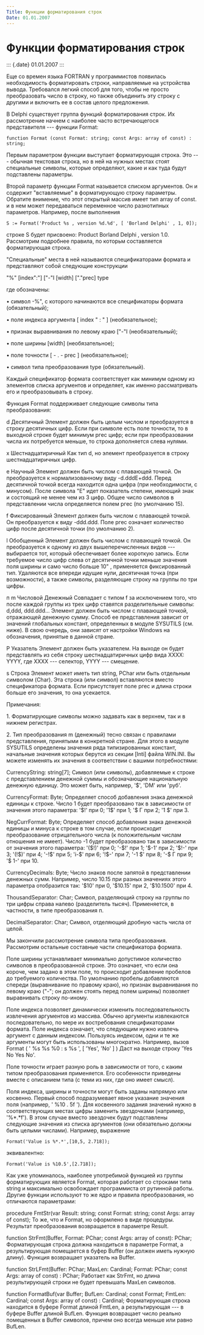 ```yaml
---
Title: Функции форматирования строк
Date: 01.01.2007
---
```



Функции форматирования строк
============================

::: {.date}
01.01.2007
:::

Еще со времен языка FORTRAN у программистов появилась необходимость
форматировать строки, направляемые на устройства вывода. Требовался
легкий способ для того, чтобы не просто преобразовать число в строку, но
также объединить эту строку с другими и включить ее в состав целого
предложения.

В Delphi существует группа функций форматирования строк. Их рассмотрение
начнем с наиболее часто встречающегося представителя --- функции Format:

    function Format (const Format: string; const Args: array of const) : string;

Первым параметром функции выступает форматирующая строка. Это ---
обычная текстовая строка, но в ней на нужных местах стоят специальные
символы, которые определяют, какие и как туда будут подставлены
параметры.

Второй параметр функции Format называется списком аргументов. Он и
содержит \"вставляемые\" в форматирующую строку параметры. Обратите
внимение, что этот открытый массив имеет тип array of const. и в нем
может передаваться переменное число разнотипных параметров. Например,
после выполнения

    S := Format('Product %s , version %d.%d', [ 'Borland Delphi' , 1, 0]);

строке S будет присвоено: Product Borland Delphi , version 1.0.
Рассмотрим подробнее правила, по которьм составляется форматирующая
строка.

\"Специальные\" места в ней называются спецификаторами формата и
представляют собой следующие конструкции

\"%\" \[index\":\"\] \[\"-\"I \[width\] \[\".\"prec\] type

где обозначены:

• символ -%\", с которого начинаются все спецификаторы формата
(обязательный);

• поле индекса аргумента \[ index \" : \" \] (необязательное);

• признак выравнивания по левому краю \[\"-\"I (необязательный);

• поле ширины \[width\] (необязательное);

• поле точности \[ - . - prec \] (необязательное);

• символ типа преобразования type (обязательный).

Каждый спецификатор формата соответствует как минимум одному из
элементов списка аргументов и определяет, как именно рассматривать его и
преобразовывать в строку.

Функция Format поддерживает следующие символы типа преобразования:

d        Десятичный        Элемент должен быть целым числом и
преобразуется в строку десятичных цифр. Если при символе есть поле
точности, то в выходной строке будет минимум ргес цифр; если при
преобразовании числа их потребуется меньше, то строка дополняется слева
нулями.        

х        Шестнадцатиричный        Как тип d, но элемент преобразуется в
строку шестнадцатиричных цифр.        

е        Научный        Элемент должен быть числом с плавающей точкой.
Он преобразуется к нормализованному виду -d.dddE+ddd. Перед десятичной
точкой всегда находится одна цифра (при необходимости, с минусом). После
символа \"Е\" идет показатель степени, имеющий знак и состоящий не менее
чем из 3 цифр. Общее число символов в представлении числа определяется
полем ргес (по умолчанию 15).        

f        Фиксированный        Элемент должен быть числом с плавающей
точкой. Он преобразуется к виду -ddd.ddd. Поле ргес означает количество
цифр после десятичной точки (по умолчанию 2).        

l        Обобщенный        Элемент должен быть числом с плавающей
точкой. Он преобразуется к одному из двух вышеперечисленных видов ---
выбирается тот, который обеспечивает более короткую запись. Если
требуемое число цифр слева от десятичной точки меньше значения поля
ширины и само число больше 10\" , применяется фиксированный тип.
Удаляются все впереди идущие нули, десятичная точка (при возможности), а
также символы, разделяющие строку на группы по три цифры.        

п m        Числовой Денежный        Совпадает с типом f за исключением
того, что после каждой группы из трех цифр ставятся разделительные
символы: d,ddd, ddd.ddd... Элемент должен быть числом с плавающей
точкой, отражающей денежную сумму. Способ ее представления зависит от
значений глобальных констант, определенных в модуле SYSUTILS (см. ниже).
В свою очередь, они зависят от настройки Windows на обозначения,
принятые в данной стране.        

Р        Указатель        Элемент должен быть указателем. На выходе он
будет представлять из себя строку шестнадцатиричных цифр вида ХХХХ:
YYYY, где ХХХХ --- селектор, YYYY --- смещение.        

s        Строка        Элемент может иметь тип string, PChar или быть
отдельным символом (Char). Эта строка (или символ) вставляются вместо
спецификатора формата. Если присутствует поле ргес и длина строки больше
его значения, то она усекается.        

Примечания:

1\. Форматирующие символы можно задавать как в верхнем, так и в нижнем
регистрах.

2\. Тип преобразования m (денежный) тесно связан с правилами
представления, принятыми в конкретной стране. Для этого в модуле
SYSUTILS определены значения ряда типизированных констант, начальные
значения которых берутся из секции \[Inti\] файла WIN.INI. Вы можете
изменять их значения в соответствии с вашими потребностями:

CurrencyString: string\[7\];        Символ (или символы), добавляемые к
строке с представлением денежной суммы и обозначающие национальную
денежную единицу. Это может быть, например, \'\$\', \'DM\' или \'руб\'.
       

CurrencyFormat: Byte;        Определяет способ добавления знака денежной
единицы к строке. Число 1 будет преобразовано так в зависимости от
значения этого параметра: \'\$!\' при 0; \'1\$\' при 1; \'\$ Г при 2;
\'1 \$\' при 3.        

NegCurrFormat: Byte;        Определяет способ добавления знака денежной
единицы и минуса к строке в том случае, если происходит преобразование
отрицательного числа (к положительным числам отношения не имеет). Число
-1 будет преобразовано так в зависимости от значения этого параметра:
\'(\$!)\' при 0; \'-\$!\' при 1; \'\$-1\' при 2; \'\$!-\' при 3;
\'(!\$)\' при 4; \'-!\$\' при 5; \'i-\$\' при 6; \'!\$-\' при 7; \'-1
\$\' при 8; \'-\$ Г при 9; \'\$ 1-\' при 10.        

CurrencyDecimals: Byte;        Число знаков после запятой в
представлении денежных сумм. Например, число 10.15 при разных значениях
этого параметра отобразится так: \'\$10\' при 0, \'\$10.15\' при 2,
\'\$10.1500\' при 4.        

ThousandSeparator: Char;        Символ, разделяющий строку на группы по
три цифры справа налево (разделитель тысяч). Применяется, в частности, в
типе преобразования п.        

DecimalSeparator: Char;        Символ, отделяющий дробную часть числа от
целой.        

Мы закончили рассмотрение символа типа преобразования. Рассмотрим
остальные составные части спецификатора формата.

Поле ширины устанавливает минимально допустимое количество символов в
преобразованной строке. Это означает, что если она короче, чем задано в
этом поле, то происходит добавление пробелов до требуемого количества.
По умолчанию пробелы добавляются спереди (выравнивание по правому краю),
но признак выравнивания по левому краю (\"-\"; он должен стоять перед
полем ширины) позволяет выравнивать строку по-иному.

Поле индекса позволяет динамически изменить последовательность
извлечения аргументов из массива. Обычно аргументы извлекаются
последовательно, по мере их востребования спецификаторами формата. Поле
индекса означает, что следующим нужно извлечь аргумент с данным
индексом. Пользуясь индексом, одни и те же аргументы могут быть
использованы многократно. Например, вызов Format ( \' %s %s %0 : s %s
\', \[ \'Yes\', \'No\' \] ) Даст на выходе строку \'Yes No Yes No\'.

Поле точности играет разную роль в зависимости от того, с каким типом
преобразования применяется. Его особенности приведены вместе с описанием
типа (с теми из них, где оно имеет смысл).

Поля индекса, ширины и точности могут быть заданы напрямую или косвенно.
Первый способ подразумевает явное указание значения поля (например, \'
%10 . 5f \'). Для косвенного задания значений нужно в соответствующих
местах цифры заменить звездочками (например, \'%*.*f\'). В этом случае
вместо звездочек будут подставлены следующие значения из списка
аргументов (они обязательно должны быть целыми числами). Например,
выражение

    Format('Value is %*.*',[10,5, 2.718]);

эквивалентно:

    Format('Value is %10.5',[2.718]);

Как уже упоминалось, наиболее употребимой функцией из группы
форматирующих является Format, которая работает со строками типа string
и максимально освобождает программиста от рутинной работы. Другие
функции используют то же ядро и правила преобразования, но отличаются
параметрами:

procedure FmtStr(var Result: string; const Format: string; const Args:
array of const);        To же, что и Format, но оформлено в виде
процедуры. Результат преобразования возвращается в параметре Result.    
   

function StrFmt(Buffer, Format: PChar; const Args: array of const):
PChar;        Форматирующая строка должна находиться в параметре Format,
а результирующая помещается в буфер Buffer (он должен иметь нужную
длину). Функция возвращает указатель на Buffer.        

function StrLFmt(Buffer: PChar; MaxLen: Cardinal; Format: PChar; const
Args: array of const) : PChar;        Работает как StrFmt, но длина
результирующей строки не будет превышать MaxLen символов.

function FormatBuf(var Buffer; BufLen: Cardinal; const Format; FmtLen:
Cardinal; const Args: array of const) : Cardinal;        Форматирующая
строка находится в буфере Format длиной FmtLen, a результирующая --- в
буфере Buffer длиной BufLen. Функция возвращает число реально помещенных
в Buffer символов, причем оно всегда меньше или равно BufLen.        
